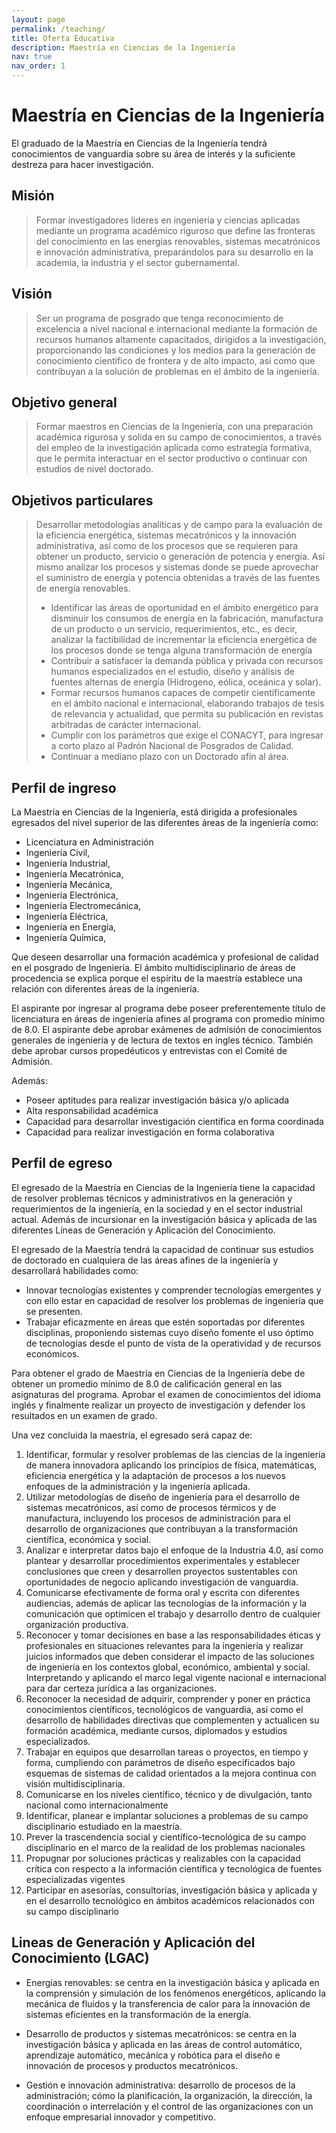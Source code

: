 ```yaml
---
layout: page
permalink: /teaching/
title: Oferta Educativa
description: Maestría en Ciencias de la Ingeniería
nav: true
nav_order: 1
---
```


# Maestría en Ciencias de la Ingeniería

El graduado de la Maestría en Ciencias de la Ingeniería tendrá conocimientos de vanguardia sobre su área de interés y la suficiente destreza para hacer investigación.

## Misión

> Formar investigadores lideres en ingeniería y ciencias aplicadas mediante un programa académico riguroso que define las fronteras del conocimiento en las energías renovables, sistemas mecatrónicos e innovación administrativa, preparándolos para su desarrollo en la academia, la industria y el sector gubernamental.

## Visión

> Ser un programa de posgrado que tenga reconocimiento de excelencia a nivel nacional e internacional mediante la formación de recursos humanos altamente capacitados, dirigidos a la investigación, proporcionando las condiciones y los medios para la generación de conocimiento científico de frontera y de alto impacto, así como que contribuyan a la solución de problemas en el ámbito de la ingeniería.

## Objetivo general

> Formar maestros en Ciencias de la Ingeniería, con una preparación académica rigurosa y solida en su campo de conocimientos, a través del empleo de la investigación aplicada como estrategia formativa, que le permita interactuar en el sector productivo o continuar con estudios de nivel doctorado.

## Objetivos particulares

> Desarrollar metodologías analíticas y de campo para la evaluación de la eficiencia energética, sistemas mecatrónicos y la innovación administrativa, así como de los procesos que se requieren para obtener un producto, servicio o generación de potencia y energía. Así mismo analizar los procesos y sistemas donde se puede aprovechar el suministro de energía y potencia obtenidas a través de las fuentes de energía renovables.
>
> - Identificar las áreas de oportunidad en el ámbito energético para disminuir los consumos de energía en la fabricación, manufactura de un producto o un servicio, requerimientos, etc., es decir, analizar la factibilidad de incrementar la eficiencia energética de los procesos donde se tenga alguna transformación de energía
> - Contribuir a satisfacer la demanda pública y privada con recursos humanos especializados en el estudio, diseño y análisis de fuentes alternas de energía (Hidrogeno, eólica, oceánica y solar).
> - Formar recursos humanos capaces de competir científicamente en el ámbito nacional e internacional, elaborando trabajos de tesis de relevancia y actualidad, que permita su publicación en revistas arbitradas de carácter internacional.
> - Cumplir con los parámetros que exige el CONACYT, para ingresar a corto plazo al Padrón Nacional de Posgrados de Calidad.
> - Continuar a mediano plazo con un Doctorado afín al área. 

## Perfil de ingreso

La Maestría en Ciencias de la Ingeniería, está dirigida a profesionales egresados del nivel superior de las diferentes áreas de la ingeniería como:

- Licenciatura en Administración 
- Ingeniería Civil,
- Ingeniería Industrial,
- Ingeniería Mecatrónica, 
- Ingeniería Mecánica,
- Ingeniería Electrónica,
- Ingeniería Electromecánica,
- Ingeniería Eléctrica,
- Ingeniería en Energía,
- Ingeniería Química,

Que deseen desarrollar una formación académica y profesional de calidad en el posgrado de Ingeniería. El ámbito multidisciplinario de áreas de procedencia se explica porque el espíritu de la maestría establece una relación con diferentes áreas de la ingeniería.

El aspirante por ingresar al programa debe poseer preferentemente título de licenciatura en áreas de ingeniería afines al programa con promedio mínimo de 8.0. El aspirante debe aprobar exámenes de admisión de conocimientos generales de ingeniería y de lectura de textos en ingles técnico. También debe aprobar cursos propedéuticos y entrevistas con el Comité de Admisión.

Además:

- Poseer aptitudes para realizar investigación básica y/o aplicada
- Alta responsabilidad académica 
- Capacidad para desarrollar investigación científica en forma coordinada
- Capacidad para realizar investigación en forma colaborativa 

## Perfil de egreso

El egresado de la Maestría en Ciencias de la Ingeniería tiene la capacidad de resolver problemas técnicos y administrativos en la generación y requerimientos de la ingeniería, en la sociedad y en el sector industrial actual. Además de incursionar en la investigación básica y aplicada de las diferentes Líneas de Generación y Aplicación del Conocimiento.

El egresado de la Maestría tendrá la capacidad de continuar sus estudios de doctorado en cualquiera de las áreas afines de la ingeniería y desarrollará habilidades como:

- Innovar tecnologías existentes y comprender tecnologías emergentes y con ello estar en capacidad de resolver los problemas de ingeniería que se presenten. 
- Trabajar eficazmente en áreas que estén soportadas por diferentes disciplinas, proponiendo sistemas cuyo diseño fomente el uso óptimo de tecnologías desde el punto de vista de la operatividad y de recursos económicos.

Para obtener el grado de Maestría en Ciencias de la Ingeniería debe de obtener un promedio mínimo de 8.0 de calificación general en las asignaturas del programa. Aprobar el examen de conocimientos del idioma inglés y finalmente realizar un proyecto de investigación y defender los resultados en un examen de grado.

Una vez concluida la maestría, el egresado será capaz de:

1. Identificar, formular y resolver problemas de las ciencias de la ingeniería de manera innovadora aplicando los principios de física, matemáticas, eficiencia energética y la adaptación de procesos a los nuevos enfoques de la administración y la ingeniería aplicada.
2. Utilizar metodologías de diseño de ingeniería para el desarrollo de sistemas mecatrónicos, así como de procesos térmicos y de manufactura, incluyendo los procesos de administración para el desarrollo de organizaciones que contribuyan a la transformación científica, económica y social. 
3. Analizar e interpretar datos bajo el enfoque de la Industria 4.0, así como plantear y desarrollar procedimientos experimentales y establecer conclusiones que creen y desarrollen proyectos sustentables con oportunidades de negocio aplicando investigación de vanguardia.
4. Comunicarse efectivamente de forma oral y escrita con diferentes audiencias, además de aplicar las tecnologías de la información y la comunicación que optimicen el trabajo y desarrollo dentro de cualquier organización productiva.
5. Reconocer y tomar decisiones en base a las responsabilidades éticas y profesionales en situaciones relevantes para la ingeniería y realizar juicios informados que deben considerar el impacto de las soluciones de ingeniería en los contextos global, económico, ambiental y social. Interpretando y aplicando el marco legal vigente nacional e internacional para dar certeza jurídica a las organizaciones.
6. Reconocer la necesidad de adquirir, comprender y poner en práctica conocimientos científicos, tecnológicos de vanguardia, así como el desarrollo de habilidades directivas que complementen y actualicen su formación académica, mediante cursos, diplomados y estudios especializados.
7. Trabajar en equipos que desarrollan tareas o proyectos, en tiempo y forma, cumpliendo con parámetros de diseño especificados bajo esquemas de sistemas de calidad orientados a la mejora continua con visión multidisciplinaria.
8. Comunicarse en los niveles científico, técnico y de divulgación, tanto nacional como internacionalmente 
9. Identificar, planear e implantar soluciones a problemas de su campo disciplinario estudiado en la maestría.
10. Prever la trascendencia social y científico-tecnológica de su campo disciplinario en el marco de la realidad de los problemas nacionales 
11. Propugnar por soluciones prácticas y realizables con la capacidad crítica con respecto a la información científica y tecnológica de fuentes especializadas vigentes 
12. Participar en asesorías, consultorías, investigación básica y aplicada y en el desarrollo tecnológico en ámbitos académicos relacionados con su campo disciplinario

## Lineas de Generación y Aplicación del Conocimiento (LGAC)

- Energías renovables: se centra en la investigación básica y aplicada en la comprensión y simulación de los fenómenos energéticos, aplicando la mecánica de fluidos y la transferencia de calor para la innovación de sistemas eficientes en la transformación de la energía.

- Desarrollo de productos y sistemas mecatrónicos: se centra en la investigación básica y aplicada en las áreas de control automático, aprendizaje automático, mecánica y robótica para el diseño e innovación de procesos y productos mecatrónicos.

- Gestión e innovación administrativa: desarrollo de procesos de la administración; cómo la planificación, la organización, la dirección, la coordinación o interrelación y el control de las organizaciones con un enfoque empresarial innovador y competitivo.